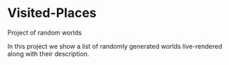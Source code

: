 # Visited-Places
Project of random worlds

In this project we show a list of randomly generated worlds live-rendered along with their description.
